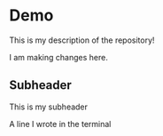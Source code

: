 # Demo

This is my description of the repository!

I am making changes here.

## Subheader

This is my subheader


A line I wrote in the terminal
